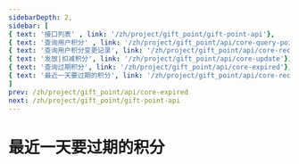 ```yaml
---
sidebarDepth: 2,
sidebar: [
{ text: '接口列表' , link: '/zh/project/gift_point/gift-point-api'},
{ text: '查询用户积分' , link: '/zh/project/gift_point/api/core-query-points'},
{ text: '查询用户积分变更记录', link: '/zh/project/gift_point/api/core-records'},
{ text: '发放|扣减积分', link: '/zh/project/gift_point/api/core-update'},
{ text: '查询过期积分', link: '/zh/project/gift_point/api/core-expired'},
{ text: '最近一天要过期的积分', link: '/zh/project/gift_point/api/core-recent-expired.md'},
]
prev: /zh/project/gift_point/api/core-expired
next: /zh/project/gift_point/gift-point-api
---
```


# 最近一天要过期的积分